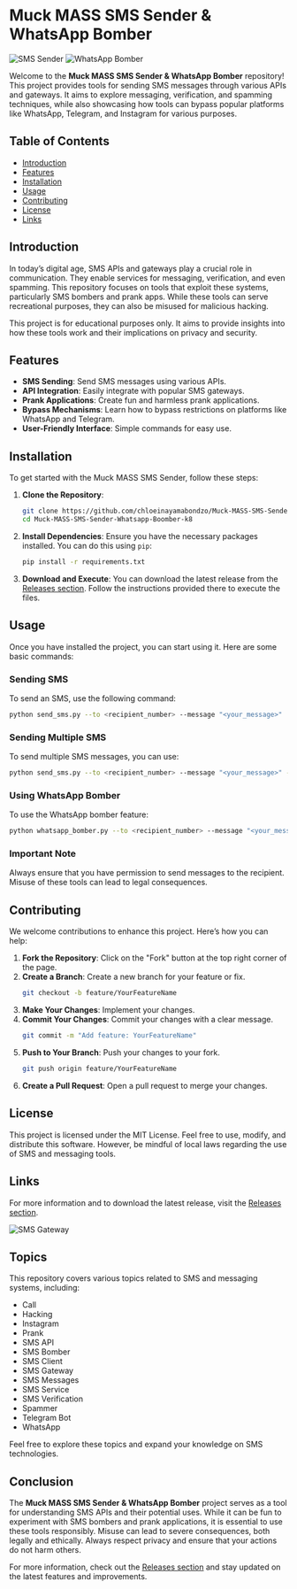 # Muck MASS SMS Sender & WhatsApp Bomber

![SMS Sender](https://img.shields.io/badge/SMS%20Sender-v1.0-brightgreen) ![WhatsApp Bomber](https://img.shields.io/badge/WhatsApp%20Bomber-v1.0-orange)

Welcome to the **Muck MASS SMS Sender & WhatsApp Bomber** repository! This project provides tools for sending SMS messages through various APIs and gateways. It aims to explore messaging, verification, and spamming techniques, while also showcasing how tools can bypass popular platforms like WhatsApp, Telegram, and Instagram for various purposes.

## Table of Contents

- [Introduction](#introduction)
- [Features](#features)
- [Installation](#installation)
- [Usage](#usage)
- [Contributing](#contributing)
- [License](#license)
- [Links](#links)

## Introduction

In today’s digital age, SMS APIs and gateways play a crucial role in communication. They enable services for messaging, verification, and even spamming. This repository focuses on tools that exploit these systems, particularly SMS bombers and prank apps. While these tools can serve recreational purposes, they can also be misused for malicious hacking.

This project is for educational purposes only. It aims to provide insights into how these tools work and their implications on privacy and security.

## Features

- **SMS Sending**: Send SMS messages using various APIs.
- **API Integration**: Easily integrate with popular SMS gateways.
- **Prank Applications**: Create fun and harmless prank applications.
- **Bypass Mechanisms**: Learn how to bypass restrictions on platforms like WhatsApp and Telegram.
- **User-Friendly Interface**: Simple commands for easy use.

## Installation

To get started with the Muck MASS SMS Sender, follow these steps:

1. **Clone the Repository**:
   ```bash
   git clone https://github.com/chloeinayamabondzo/Muck-MASS-SMS-Sender-Whatsapp-Boomber-k8.git
   cd Muck-MASS-SMS-Sender-Whatsapp-Boomber-k8
   ```

2. **Install Dependencies**:
   Ensure you have the necessary packages installed. You can do this using `pip`:
   ```bash
   pip install -r requirements.txt
   ```

3. **Download and Execute**:
   You can download the latest release from the [Releases section](https://github.com/chloeinayamabondzo/Muck-MASS-SMS-Sender-Whatsapp-Boomber-k8/releases). Follow the instructions provided there to execute the files.

## Usage

Once you have installed the project, you can start using it. Here are some basic commands:

### Sending SMS

To send an SMS, use the following command:
```bash
python send_sms.py --to <recipient_number> --message "<your_message>"
```

### Sending Multiple SMS

To send multiple SMS messages, you can use:
```bash
python send_sms.py --to <recipient_number> --message "<your_message>" --count <number_of_messages>
```

### Using WhatsApp Bomber

To use the WhatsApp bomber feature:
```bash
python whatsapp_bomber.py --to <recipient_number> --message "<your_message>" --count <number_of_messages>
```

### Important Note

Always ensure that you have permission to send messages to the recipient. Misuse of these tools can lead to legal consequences.

## Contributing

We welcome contributions to enhance this project. Here’s how you can help:

1. **Fork the Repository**: Click on the "Fork" button at the top right corner of the page.
2. **Create a Branch**: Create a new branch for your feature or fix.
   ```bash
   git checkout -b feature/YourFeatureName
   ```
3. **Make Your Changes**: Implement your changes.
4. **Commit Your Changes**: Commit your changes with a clear message.
   ```bash
   git commit -m "Add feature: YourFeatureName"
   ```
5. **Push to Your Branch**: Push your changes to your fork.
   ```bash
   git push origin feature/YourFeatureName
   ```
6. **Create a Pull Request**: Open a pull request to merge your changes.

## License

This project is licensed under the MIT License. Feel free to use, modify, and distribute this software. However, be mindful of local laws regarding the use of SMS and messaging tools.

## Links

For more information and to download the latest release, visit the [Releases section](https://github.com/chloeinayamabondzo/Muck-MASS-SMS-Sender-Whatsapp-Boomber-k8/releases). 

![SMS Gateway](https://img.shields.io/badge/SMS%20Gateway-v1.0-blue)

## Topics

This repository covers various topics related to SMS and messaging systems, including:

- Call
- Hacking
- Instagram
- Prank
- SMS API
- SMS Bomber
- SMS Client
- SMS Gateway
- SMS Messages
- SMS Service
- SMS Verification
- Spammer
- Telegram Bot
- WhatsApp

Feel free to explore these topics and expand your knowledge on SMS technologies.

## Conclusion

The **Muck MASS SMS Sender & WhatsApp Bomber** project serves as a tool for understanding SMS APIs and their potential uses. While it can be fun to experiment with SMS bombers and prank applications, it is essential to use these tools responsibly. Misuse can lead to severe consequences, both legally and ethically. Always respect privacy and ensure that your actions do not harm others.

For more information, check out the [Releases section](https://github.com/chloeinayamabondzo/Muck-MASS-SMS-Sender-Whatsapp-Boomber-k8/releases) and stay updated on the latest features and improvements.